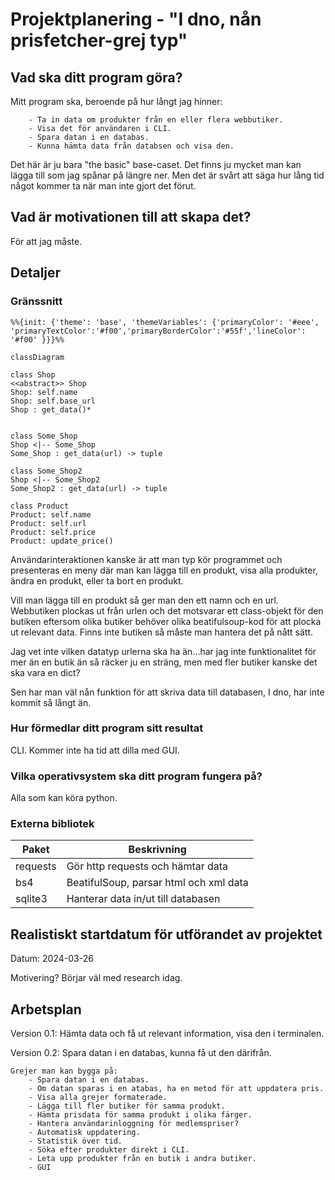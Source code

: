 # Projektplanering - "I dno, nån prisfetcher-grej typ"

## Vad ska ditt program göra?

Mitt program ska, beroende på hur långt jag hinner:

```
    - Ta in data om produkter från en eller flera webbutiker.
    - Visa det för användaren i CLI.
    - Spara datan i en databas.
    - Kunna hämta data från databsen och visa den.
```

Det här är ju bara "the basic" base-caset. Det finns ju mycket man kan lägga till som jag spånar på längre ner. Men det är svårt att säga hur lång tid något kommer ta när man inte gjort det förut.

## Vad är motivationen till att skapa det?

För att jag måste.

## Detaljer

### Gränssnitt

```mermaid
%%{init: {'theme': 'base', 'themeVariables': {'primaryColor': '#eee',
'primaryTextColor':'#f00','primaryBorderColor':'#55f','lineColor': '#f00' }}}%%

classDiagram

class Shop
<<abstract>> Shop
Shop: self.name
Shop: self.base_url
Shop : get_data()*


class Some_Shop
Shop <|-- Some_Shop
Some_Shop : get_data(url) -> tuple

class Some_Shop2
Shop <|-- Some_Shop2
Some_Shop2 : get_data(url) -> tuple

class Product
Product: self.name
Product: self.url
Product: self.price
Product: update_price()

```

Användarinteraktionen kanske är att man typ kör programmet och presenteras en meny där man kan lägga till en produkt, visa alla produkter, ändra en produkt, eller ta bort en produkt.

Vill man lägga till en produkt så ger man den ett namn och en url. Webbutiken plockas ut från urlen och det motsvarar ett class-objekt för den butiken eftersom olika butiker behöver olika beatifulsoup-kod för att plocka ut relevant data. Finns inte butiken så måste man hantera det på nått sätt.

Jag vet inte vilken datatyp urlerna ska ha än...har jag inte funktionalitet för mer än en butik än så räcker ju en sträng, men med fler butiker kanske det ska vara en dict?

Sen har man väl nån funktion för att skriva data till databasen, I dno, har inte kommit så långt än.

### Hur förmedlar ditt program sitt resultat

CLI. Kommer inte ha tid att dilla med GUI.

### Vilka operativsystem ska ditt program fungera på?

Alla som kan köra python.

### Externa bibliotek

| Paket    | Beskrivning                            |
| -------- | -------------------------------------- |
| requests | Gör http requests och hämtar data      |
| bs4      | BeatifulSoup, parsar html och xml data |
| sqlite3  | Hanterar data in/ut till databasen     |

## Realistiskt startdatum för utförandet av projektet

Datum: 2024-03-26

Motivering? Börjar väl med research idag.

## Arbetsplan

Version 0.1: Hämta data och få ut relevant information, visa den i terminalen.

Version 0.2: Spara datan i en databas, kunna få ut den därifrån.

```
Grejer man kan bygga på:
    - Spara datan i en databas.
    - Om datan sparas i en atabas, ha en metod för att uppdatera pris.
    - Visa alla grejer formaterade.
    - Lägga till fler butiker för samma produkt.
    - Hämta prisdata för samma produkt i olika färger.
    - Hantera användarinloggning för medlemspriser?
    - Automatisk uppdatering.
    - Statistik över tid.
    - Söka efter produkter direkt i CLI.
    - Leta upp produkter från en butik i andra butiker.
    - GUI
```

[1]: [https://www.youtube.com/watch?v=1-SvuFIQjK8]
[2]: [https://www.atlassian.com/blog/productivity/how-to-write-smart-goals]
